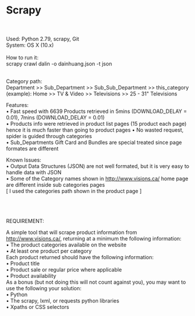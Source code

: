 # Scrapy
<br><br>
Used:  Python 2.79, scrapy, Git
<br>System: OS X (10.x)
<br><br>
How to run it:<br>
scrapy crawl dalin -o dainhuang.json -t json
<br><br>

Category path:<br>
	Department >> Sub_Department >> Sub_Sub_Department >> this_category<br>
(example):  Home  >>  TV & Video  >>  Televisions  >>  25 - 31" Televisions<br>
	

Features:<br>
• Fast speed with 6639 Products retrieved in 5mins (DOWNLOAD_DELAY = 0.01), 7mins (DOWNLOAD_DELAY = 0.01)<br>
• Products info were retrieved in product list pages (15 product each page) <br>hence it is much faster than going to product pages
• No wasted request, spider is guided through categories<br>
• Sub_Departments Gift Card and Bundles are special treated since page formates are different<br>

Known Issues:<br>
• Output Data Structures (JSON) are not well formated, but it is very easy to handle data with JSON<br>
• Some of the Category names shown in http://www.visions.ca/ home page are different inside sub categories pages<br>
[ I used the categories path shown in the product page ]<br>
 	 	 		
 	 	 		
<br><br><br>
REQUIREMENT:

A simple tool that will scrape product information from http://www.visions.ca/, returning at a
minimum the following information:<br>
    • The product categories available on the website<br>
	• At least one product per category<br>
Each product returned should have the following information:<br>
	• Product title<br>
	• Product sale or regular price where applicable<br>
	• Product availability<br>
As a bonus (but not doing this will not count against you), you may want to use the following
your solution:<br>
	• Python<br>
	• The scrapy, lxml, or requests python libraries<br>
	• Xpaths or CSS selectors<br><br>



